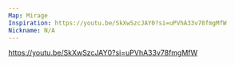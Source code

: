 ```yaml
---
Map: Mirage
Inspiration: https://youtu.be/SkXwSzcJAY0?si=uPVhA33v78fmgMfW
Nickname: N/A
---
```

https://youtu.be/SkXwSzcJAY0?si=uPVhA33v78fmgMfW